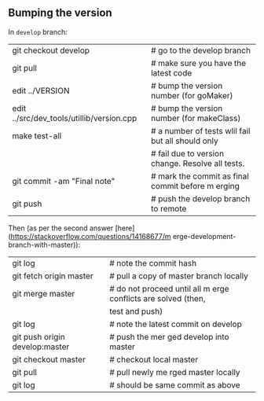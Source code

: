 ## Bumping the version

In `develop` branch:

|                                           |                                                   |
| ----------------------------------------- | ------------------------------------------------- |
| git checkout develop                      | # go to the develop branch                        |
| git pull                                  | # make sure you have the latest code              |
| edit ../VERSION                           | # bump the version number (for goMaker)           |
| edit ../src/dev_tools/utillib/version.cpp | # bump the version number (for makeClass)         |
| make test-all                             | # a number of tests wlil fail but all should only |
|                                           | # fail due to version change. Resolve all tests.  |
| git commit -am "Final note"               | # mark the commit as final commit before m erging |
| git push                                  | # push the develop branch to remote               |

Then (as per the second answer [here](https://stackoverflow.com/questions/14168677/m erge-development-branch-with-master)):

|                                |                                                               |
| ------------------------------ | ------------------------------------------------------------- |
| git log                        | # note the commit hash                                        |
| git fetch origin master        | # pull a copy of master branch locally                        |
| git merge master               | # do not proceed until all m erge conflicts are solved (then, |
|                                | test and push)                                                |
| git log                        | # note the latest commit on develop                           |
| git push origin develop:master | # push the mer ged develop into master                        |
| git checkout master            | # checkout local master                                       |
| git pull                       | # pull newly me rged master locally                           |
| git log                        | # should be same commit as above                              |
